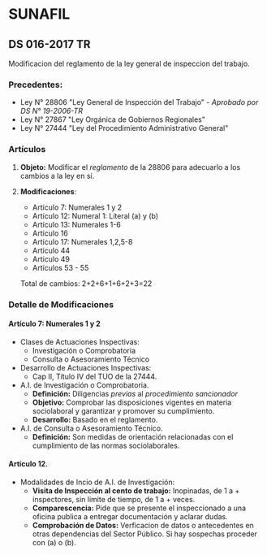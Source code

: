 # SUNAFIL
## DS 016-2017 TR
Modificacion del reglamento de la ley general de inspeccion del trabajo.

### Precedentes:
* Ley N° 28806 "Ley General de Inspección del Trabajo" - *Aprobado por DS N° 19-2006-TR*
* Ley N° 27867 "Ley Orgánica de Gobiernos Regionales"
* Ley N° 27444 "Ley del Procedimiento Administrativo General"

### Artículos
1. **Objeto:** Modificar el *reglamento* de la 28806 para adecuarlo a los cambios a la ley en sí.
2. **Modificaciones**:
    * Artículo 7: Numerales 1 y 2
    * Artículo 12: Numeral 1: Literal (a) y (b)
    * Artículo 13: Numerales 1-6
    * Artículo 16
    * Artículo 17: Numerales 1,2,5-8
    * Artículo 44
    * Artículo 49
    * Artículos 53 - 55
    
    Total de cambios: 2+2+6+1+6+2+3=22

### Detalle de Modificaciones
#### Artículo 7: Numerales 1 y 2
* Clases de Actuaciones Inspectivas:
    * Investigación o Comprobatoria
    * Consulta o Asesoramiento Técnico
* Desarrollo de Actuaciones Inspectivas:
    * Cap II, Título IV del TUO de la 27444.
* A.I. de Investigación o Comprobatoria.
    * __Definición:__ Diligencias _previas_ al *procedimiento sancionador*
    * __Objetivo:__ Comprobar las disposiciones vigentes en materia sociolaboral y garantizar y promover su cumplimiento.
    * __Desarrollo:__ Basado en el reglamento.
* A.I. de Consulta o Asesoramiento Técnico.
    * __Definición:__ Son medidas de orientación relacionadas con el cumplimiento de las normas sociolaborales.

#### Artículo 12.
* Modalidades de Incio de A.I. de Investigación:
    * __Visita de Inspección al cento de trabajo:__ Inopinadas, de 1 a + inspectores, sin limite de tiempo, de 1 a + veces.
    * __Comparescencia:__ Pide que se presente el inspeccionado a una oficina publica a entregar documentación y aclarar dudas.
    * __Comprobación de Datos:__ Verficacion de datos o antecedentes en otras dependencias del Sector Público. Si hay sospechas proceder con (a) o (b).


